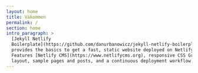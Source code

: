 ```yaml
---
layout: home
title: Väkommen
permalink: /
section: home
intro_paragraph: >
  [Jekyll Netlify
  Boilerplate](https://github.com/danurbanowicz/jekyll-netlify-boilerplate)
  provides the basics to get a fast, static website deployed on Netlify.
  Features [Netlify CMS](https://www.netlifycms.org), responsive CSS Grid
  layout, sample pages and posts, and a continuous deployment workflow.
---
```

